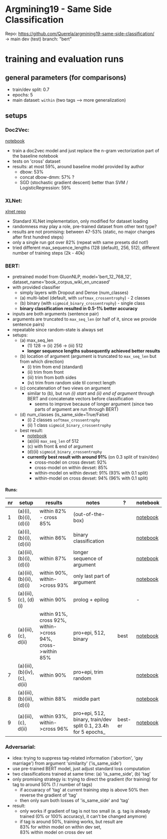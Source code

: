 Argmining19 - Same Side Classification
======================================

Repo: https://github.com/Querela/argmining19-same-side-classification/  
&rarr; main dev (test) branch: "bert"

# training and evaluation runs

## general parameters (for comparisons)
- train/dev split: 0.7
- epochs: 5
- main dataset: `within` (two tags --> more generalization)

## setups

### Doc2Vec:
[notebook](https://github.com/Querela/argmining19-same-side-classification/blob/bert/same-side-classification-doc2vec.ipynb)

- train a doc2vec model and just replace the n-gram vectorization part of the baseline notebook
- tests on 'cross' dataset
- results: at most 59%, around baseline model provided by author
	- dbow: 53%
	- concat dbow-dmm: 57% ?
	- SGD (stochastic gradient descent) better than SVM / LogisticRegression: 59%

### XLNet:
[xlnet repo](https://github.com/zihangdai/xlnet)

- Standard XLNet implementation, only modified for dataset loading
- randomness may play a role, pre-trained dataset from other text type?
- results are not promising: between 47-53% (static, no major changes after first hundred steps)
- only a single run got over 82% (repeat with same presets did not!)
- tried different max_sequence_lengths (128 (default), 256, 512), different number of training steps (2k - 40k)

### BERT:
- pretrained model from GluonNLP, model='bert_12_768_12', dataset_name='book_corpus_wiki_en_uncased'
- with provided classifier
	- simply layers with Dropout and Dense (num_classes)  
	- (a) multi-label (default, with `softmax_crossentrophy`) - 2 classes  
	- (b) binary (with `sigmoid_binary_crossentrophy`) - single class
	- **binary classification resulted in 0.5-1% better accuracy**
- inputs are both arguments (sentence pair)
- arguments are truncated to `max_seq_len` (or half of it, since we provide sentence pairs)
- repeatable since random-state is always set
- setups:
	- (a) max_seq_len
		- (1) 128 &rarr; (ii) 256 &rarr; (iii) 512
		- **longer sequence lengths subsequently achieved better results**
	- (b) location of argument (argument is truncated to `max_seq_len` but from which direction)
		- (i) trim from end (standard)
		- (ii) trim from front
		- (iii) trim from both sides
		- (iv) trim from random side til correct length
	- (c) concatenation of two views on argument
		- similar to (b), but run _(i) start_ and _(ii) end of argument_ through BERT and concatenate vectors before classification
			- seems to improve because of longer argument (since two parts of argument are run through BERT)
	- (d) num_classes (is_same_side=True/False)
		- (i) 2 classes `softmax_crossentrophy`
		- (ii) 1 class `sigmoid_binary_crossentrophy`
	- best result:
		- [notebook](https://github.com/Querela/argmining19-same-side-classification/blob/bert/same-side-classification-bert-BCE-prolog%2Bepilog.ipynb)
		- (a)(iii) `max_seq_len` of 512
		- (c) with front & end of argument
		- (d)(ii) `sigmoid_binary_crossentrophy`
		- **currently best result with around 91%** (on 0.3 split of train/dev)
			- cross-model on cross devset:   92%
			- cross-model on within devset:  85%
			- within-model on within devset: 91% (93% with 0.1 split)
			- within-model on cross devset:  94% (96% with 0.1 split)

#### Runs:

| nr | setup | results | notes | ? | notebook |
|--- |---	|---	|---	|---	|---	|
| 1  | (a)(i), (b)(i), (d)(i)			| within 82% - cross 85%					| (out-of-the-box) 							|   	| [notebook](https://github.com/Querela/argmining19-same-side-classification/blob/bert/same-side-classification-bert.ipynb) |
| 2  | (a)(i), (b)(i), (d)(ii)			| within 86%								| binary classification						|   	| [notebook](https://github.com/Querela/argmining19-same-side-classification/blob/bert/same-side-classification-bert-BCE.ipynb) |
| 3  | (a)(iii), (b)(i), (d)(i)			| within 87%								| longer sequence of argument				|   	| [notebook](https://github.com/Querela/argmining19-same-side-classification/blob/bert/same-side-classification-bert-experiment.ipynb) |
| 4  | (a)(iii), (b)(ii), (d)(i)		| within 90%, within->cross 93%				| only last part of argument				|   	| [notebook](https://github.com/Querela/argmining19-same-side-classification/blob/bert/same-side-classification-bert-epilog.ipynb) |
| 5  | (a)(iii), (c), (d)(i)			| within 90%								| prolog + epilog				| | - |
| 6  | (a)(iii), (c), d(ii)				| within 91%, cross 92%, within->cross 94%, cross->within 85%  	| pro+epi, 512, binary	| best	| [notebook](https://github.com/Querela/argmining19-same-side-classification/blob/bert/same-side-classification-bert-BCE-prolog%2Bepilog.ipynb) |
| 7  | (a)(iii), (b)(iv), (c), d(ii)	| within 90% 								| pro+epi, trim random  					| 		| [notebook](https://github.com/Querela/argmining19-same-side-classification/tree/bert/same-side-classification-bert-BCE-rand2.ipynb) |
| 8  | (a)(iii), (b)(iii), (d)(i)		| within 88% 								| middle part 								|   	| [notebook](https://github.com/Querela/argmining19-same-side-classification/tree/bert/same-side-classification-bert-middle.ipynb) |
| 9  | (a)(iii), (c), d(ii)				| within 93%, within->cross 96%  	| pro+epi, 512, binary, train/dev split 0.1, 23.4h for 5 epochs_	| best-er	| [notebook](https://github.com/Querela/argmining19-same-side-classification/blob/bert/same-side-classification-bert-BCE-prolog%2Bepilog.ipynb) |


### Adversarial:
- idea: trying to suppress tag-related information ('abortion', 'gay marriage') from argument 'similarity' ('is_same_side')
- use pre-trained BERT model, just adjust standard loss computation
- two classifications trained at same time: (a) 'is_same_side', (b) 'tag'
- only promising strategy is: trying to direct the gradient (for training) for tag to around 50% (1 / number of tags)
	- if accuaracy of 'tag' at current training step is above 50% then reverse the gradient of 'tag'
	- then only sum both losses of 'is_same_side' and 'tag'
- result:
	- only works if gradient of tag is not too small (e. g. tag is already trained (0% or 100% accuracy), it can't be changed anymore)
	- if tag is around 50%, training works, but result are  
	83% for within model on within dev set,  
	83% within model on cross dev set

